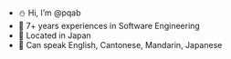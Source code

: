 - :snowman: Hi, I’m @pqab
- :rocket: 7+ years experiences in Software Engineering
- :japanese_castle: Located in Japan
- :speech_balloon: Can speak English, Cantonese, Mandarin, Japanese
